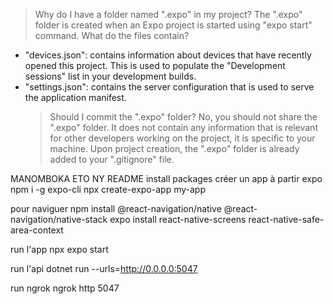 > Why do I have a folder named ".expo" in my project?
> The ".expo" folder is created when an Expo project is started using "expo start" command.
> What do the files contain?

- "devices.json": contains information about devices that have recently opened this project. This is used to populate the "Development sessions" list in your development builds.
- "settings.json": contains the server configuration that is used to serve the application manifest.
  > Should I commit the ".expo" folder?
  > No, you should not share the ".expo" folder. It does not contain any information that is relevant for other developers working on the project, it is specific to your machine.
  > Upon project creation, the ".expo" folder is already added to your ".gitignore" file.

MANOMBOKA ETO NY README
install packages
créer un app à partir expo
npm i -g expo-cli
npx create-expo-app my-app

pour naviguer
npm install @react-navigation/native @react-navigation/native-stack
expo install react-native-screens react-native-safe-area-context

run l'app
npx expo start

run l'api
dotnet run --urls=http://0.0.0.0:5047

run ngrok
ngrok http 5047
